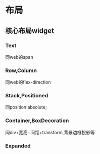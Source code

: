 # 布局

## 核心布局widget

### Text

同web的span

### Row,Column

同web的flex-direction

### Stack,Positioned

同position:absolute;

### Container,BoxDecoration

同div+宽高+间距+transform,背景边框投影等

### Expanded
